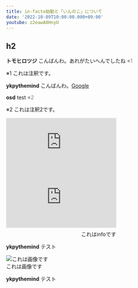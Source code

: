```yaml
---
title: in-facto始動と「いんのこ」について
date: '2022-10-09T10:00:00.000+09:00'
youtube: z2eawA8HnyU
---
```

## h2
<p class='postBodyComment'>
<span class='postBodyCommentPerson'><strong>トモヒロツジ</strong></span> <span class='postBodyCommentBody'>
こんばんわ。あれがたいへんでしたね <span style="color: gray; font-size: 0.9rem; ">※1</span>
</span></p>

<div class="postAnnotation">
<p><span style="">※1</span> これは注釈です。</p>
</div>
<p class='postBodyComment'>
<span class='postBodyCommentPerson'><strong>ykpythemind</strong></span> <span class='postBodyCommentBody'>
こんばんわ。<a href="https://www.google.com" target="_blank" rel="nofollow">Google</a>
</span></p>

<p class='postBodyComment'>
<span class='postBodyCommentPerson'><strong>osd</strong></span> <span class='postBodyCommentBody'>
test <span style="color: gray; font-size: 0.9rem; ">※2</span>
</span></p>

<div class="postAnnotation">
<p><span style="">※2</span> これは注釈2です。</p>
</div>
<div class="postAroundIframe"><div class="postIframeOuter">
<iframe src="https://www.youtube.com/embed/z2eawA8HnyU" frameborder="0" allow="accelerometer; autoplay; clipboard-write; encrypted-media; gyroscope; picture-in-picture" allowfullscreen></iframe>
</div>
</div>
<div class="postAroundIframe"><div class="postIframeOuter">
<iframe src="https://www.youtube.com/embed/z2eawA8HnyU" frameborder="0" allow="accelerometer; autoplay; clipboard-write; encrypted-media; gyroscope; picture-in-picture" allowfullscreen></iframe>
</div>
<div style="margin-top: 0.4rem; text-align: center;"><div class="postInfo">これはinfoです</div></div>
</div>
<p class='postBodyComment'>
<span class='postBodyCommentPerson'><strong>ykpythemind</strong></span> <span class='postBodyCommentBody'>
テスト
</span></p>

<div class="postSubContentOuter">

<img src="/post_assets/a/test.png" alt="これは画像です" />
<div class="postSubContentCaption">これは画像です</div>
</div>

<p class='postBodyComment'>
<span class='postBodyCommentPerson'><strong>ykpythemind</strong></span> <span class='postBodyCommentBody'>
テスト
</span></p>
